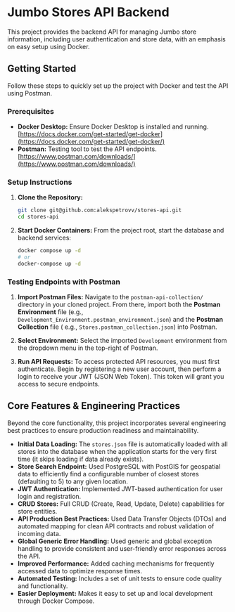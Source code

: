# Jumbo Stores API Backend

This project provides the backend API for managing Jumbo store information, including user authentication and store
data, with an emphasis on easy setup using Docker.

## Getting Started

Follow these steps to quickly set up the project with Docker and test the API using Postman.

### Prerequisites

* **Docker Desktop:** Ensure Docker Desktop is installed and
  running. [https://docs.docker.com/get-started/get-docker](https://docs.docker.com/get-started/get-docker/)
* **Postman:** Testing tool to test the API
  endpoints. [https://www.postman.com/downloads/](https://www.postman.com/downloads/)

### Setup Instructions

1. **Clone the Repository:**
   ```bash
   git clone git@github.com:alekspetrovv/stores-api.git
   cd stores-api
   ```

2. **Start Docker Containers:**
   From the project root, start the database and backend services:
   ```bash
   docker compose up -d
   # or
   docker-compose up -d
   ```

### Testing Endpoints with Postman

1. **Import Postman Files:**
   Navigate to the `postman-api-collection/` directory in your cloned project. From there, import both the **Postman
   Environment** file (e.g., `Development_Environment.postman_environment.json`) and the **Postman Collection** file (
   e.g., `Stores.postman_collection.json`) into Postman.

2. **Select Environment:**
   Select the imported `Development` environment from the dropdown menu in the top-right of Postman.

3. **Run API Requests:**
   To access protected API resources, you must first authenticate. Begin by registering a new user account, then perform
   a login to receive your JWT (JSON Web Token). This token will grant you access to secure endpoints.

## Core Features & Engineering Practices

Beyond the core functionality, this project incorporates several engineering best practices to ensure production
readiness and maintainability.

* **Initial Data Loading:** The `stores.json` file is automatically loaded with all stores into the database when the application starts for the very first time (it skips loading if data already exists).
* **Store Search Endpoint:** Used PostgreSQL with PostGIS for geospatial data to efficiently find a configurable
  number of closest stores (defaulting to 5) to any given location.
* **JWT Authentication:** Implemented JWT-based authentication for user login and registration.
* **CRUD Stores:** Full CRUD (Create, Read, Update, Delete) capabilities for store entities.
* **API Production Best Practices:** Used Data Transfer Objects (DTOs) and automated mapping for clean API contracts and
  robust
  validation of incoming data.
* **Global Generic Error Handling:** Used generic and global exception handling to provide consistent and user-friendly
  error responses across the API.
* **Improved Performance:** Added caching mechanisms for frequently accessed data to optimize response times.
* **Automated Testing:** Includes a set of unit tests to ensure code quality and functionality.
* **Easier Deployment:** Makes it easy to set up and local development through Docker Compose.